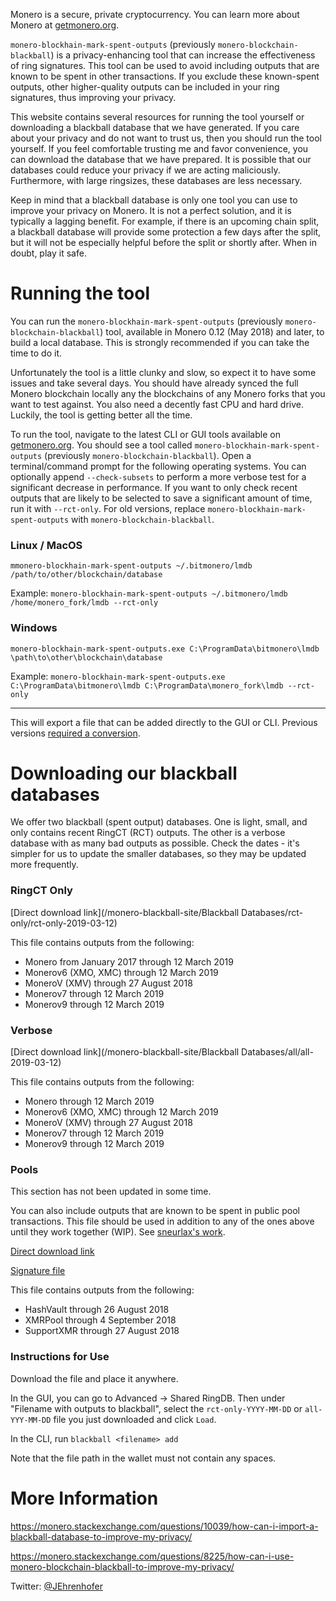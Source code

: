 Monero is a secure, private cryptocurrency. You can learn more about Monero at [getmonero.org](https://getmonero.org).

`monero-blockhain-mark-spent-outputs` (previously `monero-blockchain-blackball`) is a privacy-enhancing tool that can increase the effectiveness of ring signatures. This tool can be used to avoid including outputs that are known to be spent in other transactions. If you exclude these known-spent outputs, other higher-quality outputs can be included in your ring signatures, thus improving your privacy.

This website contains several resources for running the tool yourself or downloading a blackball database that we have generated. If you care about your privacy and do not want to trust us, then you should run the tool yourself. If you feel comfortable trusting me and favor convenience, you can download the database that we have prepared. It is possible that our databases could reduce your privacy if we are acting maliciously. Furthermore, with large ringsizes, these databases are less necessary.

Keep in mind that a blackball database is only one tool you can use to improve your privacy on Monero. It is not a perfect solution, and it is typically a lagging benefit. For example, if there is an upcoming chain split, a blackball database will provide some protection a few days after the split, but it will not be especially helpful before the split or shortly after. When in doubt, play it safe.

# Running the tool

You can run the `monero-blockhain-mark-spent-outputs` (previously `monero-blockchain-blackball`) tool, available in Monero 0.12 (May 2018) and later, to build a local database. This is strongly recommended if you can take the time to do it.

Unfortunately the tool is a little clunky and slow, so expect it to have some issues and take several days. You should have already synced the full Monero blockchain locally any the blockchains of any Monero forks that you want to test against. You also need a decently fast CPU and hard drive. Luckily, the tool is getting better all the time.

To run the tool, navigate to the latest CLI or GUI tools available on [getmonero.org](https://getmonero.org/downloads). You should see a tool called `monero-blockhain-mark-spent-outputs` (previously `monero-blockchain-blackball`). Open a terminal/command prompt for the following operating systems. You can optionally append `--check-subsets` to perform a more verbose test for a significant decrease in performance. If you want to only check recent outputs that are likely to be selected to save a significant amount of time, run it with `--rct-only`. For old versions, replace `monero-blockhain-mark-spent-outputs` with `monero-blockchain-blackball`.

### Linux / MacOS

`mmonero-blockhain-mark-spent-outputs ~/.bitmonero/lmdb /path/to/other/blockchain/database`

Example: `monero-blockhain-mark-spent-outputs ~/.bitmonero/lmdb /home/monero_fork/lmdb --rct-only`

### Windows

`monero-blockhain-mark-spent-outputs.exe C:\ProgramData\bitmonero\lmdb \path\to\other\blockchain\database`

Example: `monero-blockhain-mark-spent-outputs.exe C:\ProgramData\bitmonero\lmdb C:\ProgramData\monero_fork\lmdb --rct-only`

---

This will export a file that can be added directly to the GUI or CLI. Previous versions [required a conversion](https://monero.stackexchange.com/questions/8225/how-can-i-use-monero-blockchain-blackball-to-improve-my-privacy). 

# Downloading our blackball databases

We offer two blackball (spent output) databases. One is light, small, and only contains recent RingCT (RCT) outputs. The other is a verbose database with as many bad outputs as possible. Check the dates - it's simpler for us to update the smaller databases, so they may be updated more frequently.

### RingCT Only

[Direct download link](/monero-blackball-site/Blackball Databases/rct-only/rct-only-2019-03-12)

This file contains outputs from the following:

* Monero from January 2017 through 12 March 2019
* Monerov6 (XMO, XMC) through 12 March 2019
* MoneroV (XMV) through 27 August 2018
* Monerov7 through 12 March 2019
* Monerov9 through 12 March 2019

### Verbose

[Direct download link](/monero-blackball-site/Blackball Databases/all/all-2019-03-12)

This file contains outputs from the following:

* Monero through 12 March 2019
* Monerov6 (XMO, XMC) through 12 March 2019
* MoneroV (XMV) through 27 August 2018
* Monerov7 through 12 March 2019
* Monerov9 through 12 March 2019

### Pools

This section has not been updated in some time.

You can also include outputs that are known to be spent in public pool transactions. This file should be used in addition to any of the ones above until they work together (WIP). See [sneurlax's work](https://github.com/sneurlax/xmreuse).

[Direct download link](https://drive.google.com/uc?export=download&id=1bFHsAXkN01tElcjU2dtJuLtqMCU_lDuk)

[Signature file](https://drive.google.com/uc?export=download&id=1xbcmvm2v1l-DVARghCgGInYfz_B3m2gl)

This file contains outputs from the following:

* HashVault through 26 August 2018
* XMRPool through 4 September 2018
* SupportXMR through 27 August 2018

### Instructions for Use

Download the file and place it anywhere.

In the GUI, you can go to Advanced -> Shared RingDB. Then under "Filename with outputs to blackball", select the `rct-only-YYYY-MM-DD` or `all-YYY-MM-DD` file you just downloaded and click `Load`.

In the CLI, run `blackball <filename> add`

Note that the file path in the wallet must not contain any spaces.

# More Information

https://monero.stackexchange.com/questions/10039/how-can-i-import-a-blackball-database-to-improve-my-privacy/

https://monero.stackexchange.com/questions/8225/how-can-i-use-monero-blockchain-blackball-to-improve-my-privacy/

Twitter: [@JEhrenhofer](https://twitter.com/JEhrenhofer)
